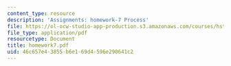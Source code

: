 ```yaml
---
content_type: resource
description: 'Assignments: homework-7 Process'
file: https://ol-ocw-studio-app-production.s3.amazonaws.com/courses/hst-952-computing-for-biomedical-scientists-fall-2002/46c657e43855b6e169d4596e290641c2_homework7.pdf
file_type: application/pdf
resourcetype: Document
title: homework7.pdf
uid: 46c657e4-3855-b6e1-69d4-596e290641c2
---
```

